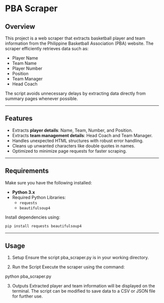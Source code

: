 # **PBA Scraper**

## **Overview**
This project is a web scraper that extracts basketball player and team information from the Philippine Basketball Association (PBA) website. The scraper efficiently retrieves data such as:

- Player Name
- Team Name
- Player Number
- Position
- Team Manager
- Head Coach

The script avoids unnecessary delays by extracting data directly from summary pages whenever possible.

---

## **Features**
- Extracts **player details**: Name, Team, Number, and Position.
- Extracts **team management details**: Head Coach and Team Manager.
- Handles unexpected HTML structures with robust error handling.
- Cleans up unwanted characters like double quotes in names.
- Optimized to minimize page requests for faster scraping.

---

## **Requirements**

Make sure you have the following installed:

- **Python 3.x**
- Required Python Libraries:
  - `requests`
  - `beautifulsoup4`

Install dependencies using:

```bash
pip install requests beautifulsoup4
```

---

## **Usage**

1. Setup
Ensure the script pba_scraper.py is in your working directory.

2. Run the Script
Execute the scraper using the command:

python pba_scraper.py

3. Outputs
Extracted player and team information will be displayed on the terminal.
The script can be modified to save data to a CSV or JSON file for further use.